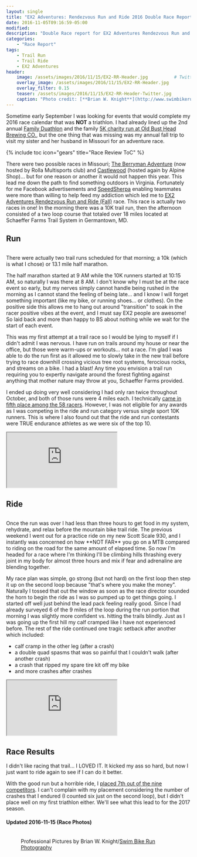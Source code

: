 ```yaml
---
layout: single
title: "EX2 Adventures: Rendezvous Run and Ride 2016 Double Race Report"
date: 2016-11-05T09:16:59-05:00
modified:
description: "Double Race report for EX2 Adventures Rendezvous Run and Ride; I slowly dip my toe into Xterra" 	# For Twitter, not the Title
categories:
    - "Race Report"
tags:
    - Trail Run
    - Trail Ride
    - EX2 Adventures
header:
    image: /assets/images/2016/11/15/EX2-RR-Header.jpg			# Twitter (use 'overlay_image')
    overlay_image: /assets/images/2016/11/15/EX2-RR-Header.jpg		    # Article header at 2048x768
    overlay_filter: 0.15
    teaser: /assets/images/2016/11/15/EX2-RR-Header-Twitter.jpg 		# Shrink image to 575 width
    caption: "Photo credit: [**Brian W. Knight**](http://www.swimbikerunphoto.com/about/)"
---
```

Sometime early September I was looking for events that would complete my 2016 race calendar that was **NOT** a triathlon.  I had already lined up the 2nd annual [Family Duathlon][tin] and the family [5K charity run at Old Bust Head Brewing CO.][bust], but the one thing that was missing was my annual fall trip to visit my sister and her husband in Missouri for an adventure race.

{% include toc icon="gears" title="Race Review ToC" %}

There were two possible races in Missouri; [The Berryman Adventure][berryman] (now hosted by Rolla Multisports club) and [Castlewood][alpine] (hosted again by Alpine Shop)... but for one reason or another it would not happen this year.  This lead me down the path to find something outdoors in Virginia.  Fortunately for me Facebook advertisements and [SpeedSherpa][ss] enabling teammates were more than willing to help feed my addiction which led me to [EX2 Adventures Rendezvous Run and Ride (Fall)][ex2rr] race.  This race is actually two races in one! In the morning there was a 10K trail run, then the afternoon consisted of a two loop course that totaled over 18 miles located at Schaeffer Farms Trail System in Germantown, MD.


Run
---

<figure class="align-left"><a href="{{ site.url }}/assets/images/2016/11/15/EX2-RR-LG-4.jpg"><img src="{{ site.url }}/assets/images/2016/11/15/EX2-RR-SM-4.jpg" alt="" /></a></figure>There were actually two trail runs scheduled for that morning; a 10k (which is what I chose) or 13.1 mile half marathon.

The half marathon started at 9 AM while the 10K runners started at 10:15 AM, so naturally I was there at 8 AM.  I don't know why I must be at the race event so early, but my nerves simply cannot handle being rushed in the morning as I cannot stand the feeling of being late... and I know I will forget something important (like my bike, or running shoes... or clothes).  On the positive side this allows me to hang out around "transition" to soak in the racer positive vibes at the event, and I must say EX2 people are awesome!  So laid back and more than happy to BS about nothing while we wait for the start of each event.

This was my first attempt at a trail race so I would be lying to myself if I didn't admit I was nervous.  I have run on trails around my house or near the office, but those were warm-ups or workouts... not a race.  I'm glad I was able to do the run first as it allowed me to slowly take in the new trail before trying to race downhill crossing vicious tree root systems, ferocious rocks, and streams on a bike.  I had a blast!  Any time you envision a trail run requiring you to expertly navigate around the forest fighting against anything that mother nature may throw at you, Schaeffer Farms provided.

I ended up doing very well considering I had only ran twice throughout October, and both of those runs were 4 miles each.  I technically [came in fifth place among the 58 racers][running].  However, I was not eligible for any awards as I was competing in the ride and run category versus single sport 10K runners.  This is where I also found out that the ride and run contestants were TRUE endurance athletes as we were six of the top 10.

<div class="embed-container embed-container-strava">
	<iframe src='https://www.strava.com/activities/766663771/embed/537c91b0dea367383f6e87b93f2a4c96fd5eec61' scrolling='no' webkitAllowFullScreen mozallowfullscreen allowFullScreen></iframe>
</div>


Ride
---

<figure class="align-right"><a href="{{ site.url }}/assets/images/2016/11/15/EX2-RR-LG-5.jpg"><img src="{{ site.url }}/assets/images/2016/11/15/EX2-RR-SM-5.jpg" alt="" /></a></figure>Once the run was over I had less than three hours to get food in my system, rehydrate, and relax before the mountain bike trail ride.  The previous weekend I went out for a practice ride on my new Scott Scale 930, and I instantly was concerned on how **NOT FAR** you go on a MTB compared to riding on the road for the same amount of elapsed time.  So now I'm headed for a race where I'm thinking I'll be climbing hills thrashing every joint in my body for almost three hours and mix if fear and adrenaline are blending together.

My race plan was simple, go strong (but not hard) on the first loop then step it up on the second loop because "that's where you make the money".  Naturally I tossed that out the window as soon as the race director sounded the horn to begin the ride as I was so pumped up to get things going.  I started off well just behind the lead pack feeling really good.  Since I had already surveyed 6 of the 9 miles of the loop during the run portion that morning I was slightly more confident vs. hitting the trails blindly.  Just as I was going up the first hill my calf cramped like I have not experienced before.  The rest of the ride continued one tragic setback after another which included:

- calf cramp in the other leg (after a crash)
- a double quad spasms that was so painful that I couldn't walk (after another crash)
- a crash that ripped my spare tire kit off my bike
- and more crashes after crashes

<div class="embed-container embed-container-strava">
	<iframe src='https://www.strava.com/activities/766663771/embed/537c91b0dea367383f6e87b93f2a4c96fd5eec61' scrolling='no' webkitAllowFullScreen mozallowfullscreen allowFullScreen></iframe>
</div>


Race Results
---

I didn't like racing that trail... I LOVED IT.  It kicked my ass so hard, but now I just want to ride again to see if I can do it better.

With the good run but a horrible ride, I [placed 7th out of the nine competitors][results].  I can't complain with my placement considering the number of crashes that I endured (I counted six just on the second loop), but I didn't place well on my first triathlon either.  We'll see what this lead to for the 2017 season.

#### Updated 2016-11-15 (Race Photos)

<figure class="third">
<a href="{{ site.url }}/assets/images/2016/11/15/EX2-RR-LG-1.jpg"><img src="{{ site.url }}/assets/images/2016/11/15/EX2-RR-SM-1.jpg" alt="" /></a>
<a href="{{ site.url }}/assets/images/2016/11/15/EX2-RR-LG-2.jpg"><img src="{{ site.url }}/assets/images/2016/11/15/EX2-RR-SM-2.jpg" alt="" /></a>
<a href="{{ site.url }}/assets/images/2016/11/15/EX2-RR-LG-3.jpg"><img src="{{ site.url }}/assets/images/2016/11/15/EX2-RR-SM-3.jpg" alt="" /></a>
<figcaption class="align-text-center">Professional Pictures by Brian W. Knight/<a href="http://www.swimbikerunphoto.com/about/">Swim Bike Run Photography</a></figcaption><br />
</figure>

[tin]: http://www.triitnow.com/DUIT/duit.htm
[bust]: https://www.oldbusthead.com/old-bust-head-benefit-5k-0
[berryman]: http://rollamultisport.org/events/
[alpine]: https://alpineshop.webconnex.com/cw8hr2016
[ss]: http://www.speedsherpa.com
[ex2rr]: http://www.ex2adventures.com/rendezvous-fall.php
[running]: http://www.ex2adventures.com/rendezvous-fall-results-overall-2016.htm
[results]: http://www.ex2adventures.com/rendezvous-fall-results-run-and-ride-2016.htm
